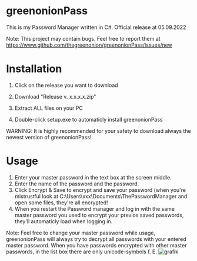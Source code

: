# greenonionPass

This is my Password Manager written in C#.
Official release at 05.09.2022

Note: This project may contain bugs. Feel free to report them at https://www.github.com/thegreenonion/greenonionPass/issues/new

# Installation
1. Click on the release you want to download

2. Download "Release v. x.x.x.x.zip"

3. Extract ALL files on your PC

4. Double-click setup.exe to automaticly install greenonionPass

WARNING: It is highly recommended for your safety to download always the newest version of greenonionPass!

# Usage

1. Enter your master password in the text box at the screen middle.
2. Enter the name of the password and the password.
3. Click Encrypt & Save to encrypt and save your password (when you're mistrustful look at C:\Users\xxx\Documents\ThePasswordManager and open some files, they're all encrypted!
4. When you restart the Password manager and log in with the same master password you used to encrypt your previos saved passwords, they'll automaticly load when logging in.

Note: Feel free to change your master password while usage, greenonionPass will always try to decrypt all passwords with your entered master password. When you have passwords encrypted with other master passwords, in the list box there are only unicode-symbols f. E. ![grafik](https://user-images.githubusercontent.com/103243402/188204735-610c3220-726a-419f-8db6-e8ce77a5ca61.png)

